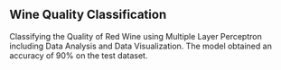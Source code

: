 ## Wine Quality Classification
Classifying the Quality of Red Wine using Multiple Layer Perceptron including Data Analysis and Data Visualization. The model obtained an accuracy of 90% on the test dataset.
